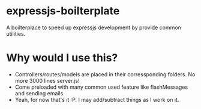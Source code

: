 # expressjs-boilterplate
A boilterplace to speed up expressjs development by provide common utilities.
# Why would I use this?
* Controllers/routes/models are placed in their corressponding folders. No more 3000 lines server.js!
* Come preloaded with many common used feature like flashMessages and sending emails.
* Yeah, for now that's it :P. I may add/subtract things as I work on it.